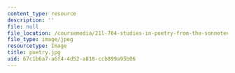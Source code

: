 ```yaml
---
content_type: resource
description: ''
file: null
file_location: /coursemedia/21l-704-studies-in-poetry-from-the-sonneteers-to-the-metaphysicals-spring-2006/67c1b6a7a6f44d52a818ccb899a95b06_poetry.jpg
file_type: image/jpeg
resourcetype: Image
title: poetry.jpg
uid: 67c1b6a7-a6f4-4d52-a818-ccb899a95b06
---
```

